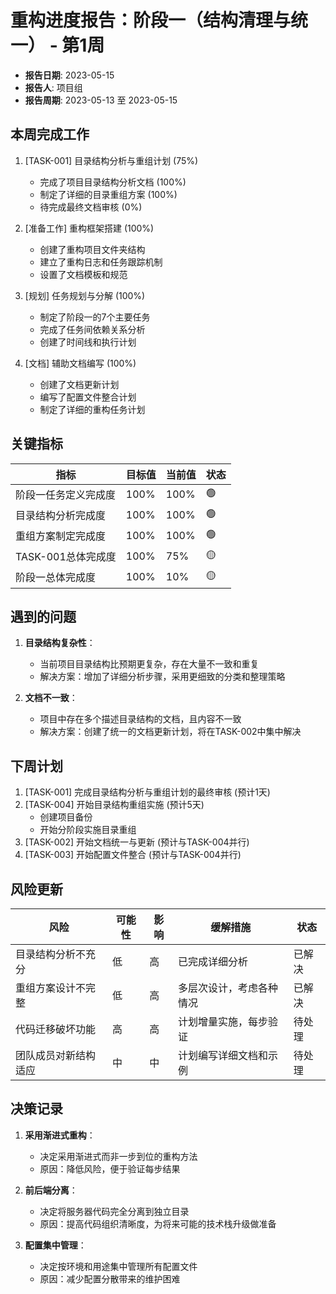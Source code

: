 # 重构进度报告：阶段一（结构清理与统一） - 第1周

- **报告日期**: 2023-05-15
- **报告人**: 项目组
- **报告周期**: 2023-05-13 至 2023-05-15

## 本周完成工作

1. [TASK-001] 目录结构分析与重组计划 (75%)
   - 完成了项目目录结构分析文档 (100%)
   - 制定了详细的目录重组方案 (100%)
   - 待完成最终文档审核 (0%)

2. [准备工作] 重构框架搭建 (100%)
   - 创建了重构项目文件夹结构
   - 建立了重构日志和任务跟踪机制
   - 设置了文档模板和规范

3. [规划] 任务规划与分解 (100%)
   - 制定了阶段一的7个主要任务
   - 完成了任务间依赖关系分析
   - 创建了时间线和执行计划

4. [文档] 辅助文档编写 (100%)
   - 创建了文档更新计划
   - 编写了配置文件整合计划
   - 制定了详细的重构任务计划

## 关键指标

| 指标 | 目标值 | 当前值 | 状态 |
|------|-------|-------|------|
| 阶段一任务定义完成度 | 100% | 100% | 🟢 |
| 目录结构分析完成度 | 100% | 100% | 🟢 |
| 重组方案制定完成度 | 100% | 100% | 🟢 |
| TASK-001总体完成度 | 100% | 75% | 🟡 |
| 阶段一总体完成度 | 100% | 10% | 🟡 |

## 遇到的问题

1. **目录结构复杂性**：
   - 当前项目目录结构比预期更复杂，存在大量不一致和重复
   - 解决方案：增加了详细分析步骤，采用更细致的分类和整理策略

2. **文档不一致**：
   - 项目中存在多个描述目录结构的文档，且内容不一致
   - 解决方案：创建了统一的文档更新计划，将在TASK-002中集中解决

## 下周计划

1. [TASK-001] 完成目录结构分析与重组计划的最终审核 (预计1天)
2. [TASK-004] 开始目录结构重组实施 (预计5天)
   - 创建项目备份
   - 开始分阶段实施目录重组
3. [TASK-002] 开始文档统一与更新 (预计与TASK-004并行)
4. [TASK-003] 开始配置文件整合 (预计与TASK-004并行)

## 风险更新

| 风险 | 可能性 | 影响 | 缓解措施 | 状态 |
|------|-------|------|---------|------|
| 目录结构分析不充分 | 低 | 高 | 已完成详细分析 | 已解决 |
| 重组方案设计不完整 | 低 | 高 | 多层次设计，考虑各种情况 | 已解决 |
| 代码迁移破坏功能 | 高 | 高 | 计划增量实施，每步验证 | 待处理 |
| 团队成员对新结构适应 | 中 | 中 | 计划编写详细文档和示例 | 待处理 |

## 决策记录

1. **采用渐进式重构**：
   - 决定采用渐进式而非一步到位的重构方法
   - 原因：降低风险，便于验证每步结果

2. **前后端分离**：
   - 决定将服务器代码完全分离到独立目录
   - 原因：提高代码组织清晰度，为将来可能的技术栈升级做准备

3. **配置集中管理**：
   - 决定按环境和用途集中管理所有配置文件
   - 原因：减少配置分散带来的维护困难 